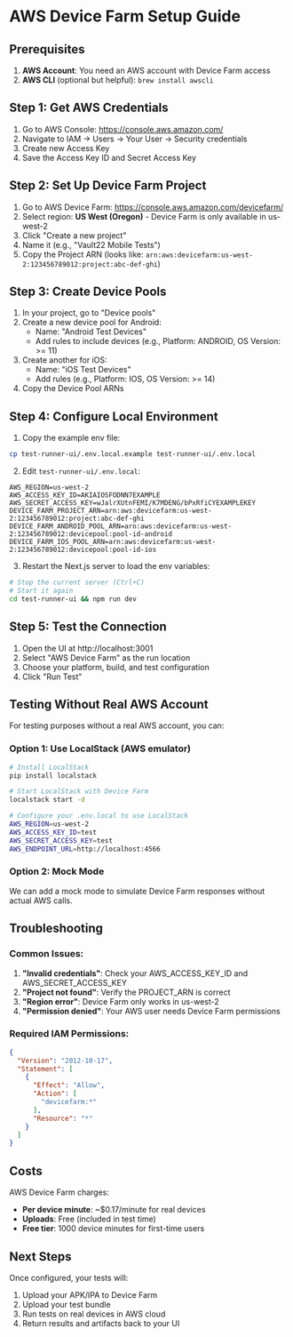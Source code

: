 # AWS Device Farm Setup Guide

## Prerequisites

1. **AWS Account**: You need an AWS account with Device Farm access
2. **AWS CLI** (optional but helpful): `brew install awscli`

## Step 1: Get AWS Credentials

1. Go to AWS Console: https://console.aws.amazon.com/
2. Navigate to IAM → Users → Your User → Security credentials
3. Create new Access Key
4. Save the Access Key ID and Secret Access Key

## Step 2: Set Up Device Farm Project

1. Go to AWS Device Farm: https://console.aws.amazon.com/devicefarm/
2. Select region: **US West (Oregon)** - Device Farm is only available in us-west-2
3. Click "Create a new project"
4. Name it (e.g., "Vault22 Mobile Tests")
5. Copy the Project ARN (looks like: `arn:aws:devicefarm:us-west-2:123456789012:project:abc-def-ghi`)

## Step 3: Create Device Pools

1. In your project, go to "Device pools"
2. Create a new device pool for Android:
   - Name: "Android Test Devices"
   - Add rules to include devices (e.g., Platform: ANDROID, OS Version: >= 11)
3. Create another for iOS:
   - Name: "iOS Test Devices"
   - Add rules (e.g., Platform: IOS, OS Version: >= 14)
4. Copy the Device Pool ARNs

## Step 4: Configure Local Environment

1. Copy the example env file:
```bash
cp test-runner-ui/.env.local.example test-runner-ui/.env.local
```

2. Edit `test-runner-ui/.env.local`:
```env
AWS_REGION=us-west-2
AWS_ACCESS_KEY_ID=AKIAIOSFODNN7EXAMPLE
AWS_SECRET_ACCESS_KEY=wJalrXUtnFEMI/K7MDENG/bPxRfiCYEXAMPLEKEY
DEVICE_FARM_PROJECT_ARN=arn:aws:devicefarm:us-west-2:123456789012:project:abc-def-ghi
DEVICE_FARM_ANDROID_POOL_ARN=arn:aws:devicefarm:us-west-2:123456789012:devicepool:pool-id-android
DEVICE_FARM_IOS_POOL_ARN=arn:aws:devicefarm:us-west-2:123456789012:devicepool:pool-id-ios
```

3. Restart the Next.js server to load the env variables:
```bash
# Stop the current server (Ctrl+C)
# Start it again
cd test-runner-ui && npm run dev
```

## Step 5: Test the Connection

1. Open the UI at http://localhost:3001
2. Select "AWS Device Farm" as the run location
3. Choose your platform, build, and test configuration
4. Click "Run Test"

## Testing Without Real AWS Account

For testing purposes without a real AWS account, you can:

### Option 1: Use LocalStack (AWS emulator)
```bash
# Install LocalStack
pip install localstack

# Start LocalStack with Device Farm
localstack start -d

# Configure your .env.local to use LocalStack
AWS_REGION=us-west-2
AWS_ACCESS_KEY_ID=test
AWS_SECRET_ACCESS_KEY=test
AWS_ENDPOINT_URL=http://localhost:4566
```

### Option 2: Mock Mode
We can add a mock mode to simulate Device Farm responses without actual AWS calls.

## Troubleshooting

### Common Issues:

1. **"Invalid credentials"**: Check your AWS_ACCESS_KEY_ID and AWS_SECRET_ACCESS_KEY
2. **"Project not found"**: Verify the PROJECT_ARN is correct
3. **"Region error"**: Device Farm only works in us-west-2
4. **"Permission denied"**: Your AWS user needs Device Farm permissions

### Required IAM Permissions:
```json
{
  "Version": "2012-10-17",
  "Statement": [
    {
      "Effect": "Allow",
      "Action": [
        "devicefarm:*"
      ],
      "Resource": "*"
    }
  ]
}
```

## Costs

AWS Device Farm charges:
- **Per device minute**: ~$0.17/minute for real devices
- **Uploads**: Free (included in test time)
- **Free tier**: 1000 device minutes for first-time users

## Next Steps

Once configured, your tests will:
1. Upload your APK/IPA to Device Farm
2. Upload your test bundle
3. Run tests on real devices in AWS cloud
4. Return results and artifacts back to your UI